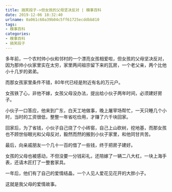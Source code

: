 ```yaml
---
title: 搞笑段子->但女孩的父母坚决反对 | 糗事百科
date: 2019-12-06 18:32:40
urlname: 0a061c60a39b04c5ff61725ecddbb810
tags: 
- 糗事百科
categories:
- 糗事百科
- 搞笑段子
---
```

多年前，一个农村帅小伙和邻村的一个漂亮女孩相爱啦，但女孩的父母坚决反对，因为那帅小伙家里实在太穷，家里两间祖宗留下来的瓦房，一个老父亲，两个比他小十几岁的弟弟。

而那女孩家里条件不错，80年代已经是附近有名的万元户。

女孩铁了心，非他不嫁，女孩父母没办法，提出给小伙子两年时间，必须建好房子。

小伙子一口答应，他来到广东，白天工地做事，晚上屠宰场帮忙，一天只睡几个小时，当时的工资很低，整整一年省吃俭用，才赚了六千块回家。

回家后，为了省钱，小伙子自己烧了个小砖窑，自己上山砍树，挖地基，而那女孩也不顾世俗眼光和父母反对，毅然而然的搬到小伙子家里，和他同甘共苦。

最后，向亲戚朋友一个几十一百的借了一些钱，终于把房子建好。

女孩的父母也被感动，不但没要一分钱彩礼，还陪嫁了一辆二八大杠，一块上海手表，还请木匠打了一整套家具。

一年后，他们有了自己的爱情结晶，一个人见人爱花见花开的大胖小子。

这就是我父母的爱情故事。



